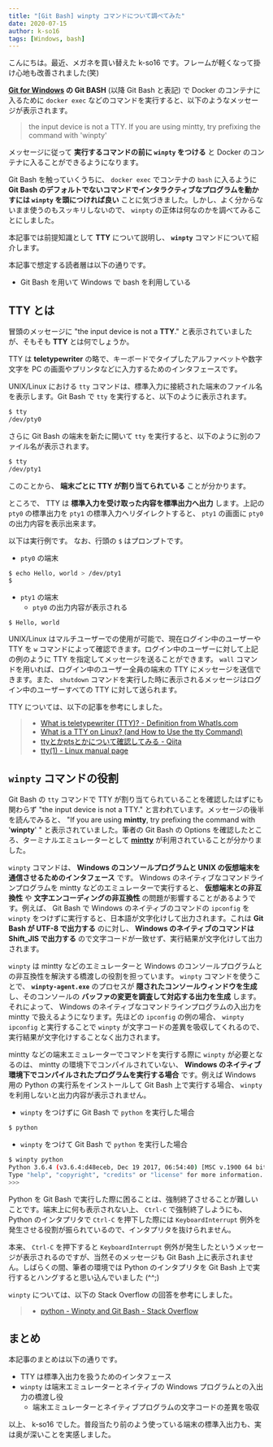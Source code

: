 ```yaml
---
title: "[Git Bash] winpty コマンドについて調べてみた"
date: 2020-07-15
author: k-so16
tags: [Windows, bash]
---
```


こんにちは。最近、メガネを買い替えた k-so16 です。フレームが軽くなって掛け心地も改善されました(笑)

**[Git for Windows](https://gitforwindows.org/) の Git BASH** (以降 Git Bash と表記) で Docker のコンテナに入るために `docker exec` などのコマンドを実行すると、以下のようなメッセージが表示されます。

> the input device is not a TTY.  If you are using mintty, try prefixing the command with 'winpty'

メッセージに従って **実行するコマンドの前に `winpty` をつける** と Docker のコンテナに入ることができるようになります。

Git Bash を触っていくうちに、 `docker exec` でコンテナの `bash` に入るように  **Git Bash のデフォルトでないコマンドでインタラクティブなプログラムを動かすには `winpty` を頭につければ良い** ことに気づきました。しかし、よく分からないまま使うのもスッキリしないので、 `winpty` の正体は何なのかを調べてみることにしました。

本記事では前提知識として **TTY** について説明し、 **`winpty`** コマンドについて紹介します。

本記事で想定する読者層は以下の通りです。

- Git Bash を用いて Windows で bash を利用している

## TTY とは
冒頭のメッセージに "the input device is not a **TTY**." と表示されていましたが、そもそも **TTY** とは何でしょうか。 

TTY は **teletypewriter** の略で、キーボードでタイプしたアルファベットや数字文字を PC の画面やプリンタなどに入力するためのインタフェースです。

UNIX/Linux における `tty` コマンドは、標準入力に接続された端末のファイル名を表示します。Git Bash で `tty` を実行すると、以下のように表示されます。

```bash
$ tty
/dev/pty0
```

さらに Git Bash の端末を新たに開いて `tty` を実行すると、以下のように別のファイル名が表示されます。

```bash
$ tty
/dev/pty1
```

このことから、 **端末ごとに TTY が割り当てられている** ことが分かります。

ところで、 TTY は **標準入力を受け取った内容を標準出力へ出力** します。上記の `pty0` の標準出力を `pty1` の標準入力へリダイレクトすると、 `pty1` の画面に `pty0` の出力内容を表示出来ます。

以下は実行例です。 なお、行頭の `$` はプロンプトです。

- `pty0` の端末
```bash
$ echo Hello, world > /dev/pty1
$
```
- `pty1` の端末
    - `pty0` の出力内容が表示される
```
$ Hello, world

```

UNIX/Linux はマルチユーザーでの使用が可能で、現在ログイン中のユーザーや TTY を `w` コマンドによって確認できます。ログイン中のユーザーに対して上記の例のように TTY を指定してメッセージを送ることができます。 `wall` コマンドを用いれば、ログイン中のユーザー全員の端末の TTY にメッセージを送信できます。また、 `shutdown` コマンドを実行した時に表示されるメッセージはログイン中のユーザーすべての TTY に対して送られます。

TTY については、以下の記事を参考にしました。

> - [What is teletypewriter (TTY)? - Definition from WhatIs.com](https://whatis.techtarget.com/definition/teletypewriter-TTY)
> - [What is a TTY on Linux? (and How to Use the tty Command)](https://www.howtogeek.com/428174/what-is-a-tty-on-linux-and-how-to-use-the-tty-command/)
> - [ttyとかptsとかについて確認してみる - Qiita](https://qiita.com/toshihirock/items/22de12f99b5c40365369)
> - [tty(1) - Linux manual page](https://man7.org/linux/man-pages/man1/tty.1.html)

## `winpty` コマンドの役割

Git Bash の `tty` コマンドで TTY が割り当てられていることを確認したはずにも関わらず "the input device is not a TTY." と言われています。メッセージの後半を読んでみると、 "If you are using **mintty**, try prefixing the command with '**winpty**' " と表示されていました。筆者の Git Bash の Options を確認したところ、ターミナルエミュレーターとして **[mintty](https://mintty.github.io/)** が利用されていることが分かりました。

`winpty` コマンドは、 **Windows のコンソールプログラムと UNIX の仮想端末を通信させるためのインタフェース** です。 Windows のネイティブなコマンドラインプログラムを mintty などのエミュレーターで実行すると、 **仮想端末との非互換性** や **文字エンコーディングの非互換性** の問題が影響することがあるようです。例えば、 Git Bash で Windows のネイティブのコマンドの `ipconfig` を `winpty` をつけずに実行すると、日本語が文字化けして出力されます。これは **Git Bash が UTF-8 で出力する** のに対し、 **Windows のネイティブのコマンドは Shift_JIS で出力する** ので文字コードが一致せず、実行結果が文字化けして出力されます。

`winpty` は mintty などのエミュレーターと Windows のコンソールプログラムとの非互換性を解決する橋渡しの役割を担っています。 `winpty` コマンドを使うことで、 **`winpty-agent.exe`** のプロセスが **隠されたコンソールウィンドウを生成** し、そのコンソールの **バッファの変更を調査して対応する出力を生成** します。それによって、 Windows のネイティブなコマンドラインプログラムの入出力を mintty で扱えるようになります。先ほどの `ipconfig` の例の場合、 `winpty ipconfig` と実行することで `winpty` が文字コードの差異を吸収してくれるので、実行結果が文字化けすることなく出力されます。

mintty などの端末エミュレーターでコマンドを実行する際に `winpty` が必要となるのは、 mintty の環境下でコンパイルされていない、 **Windows のネイティブ環境下でコンパイルされたプログラムを実行する場合** です。例えば Windows 用の Python の実行系をインストールして Git Bash 上で実行する場合、 `winpty` を利用しないと出力内容が表示されません。 

- `winpty` をつけずに Git Bash で `python` を実行した場合
```bash
$ python

```

- `winpty` をつけて Git Bash で `python` を実行した場合
```bash
$ winpty python
Python 3.6.4 (v3.6.4:d48eceb, Dec 19 2017, 06:54:40) [MSC v.1900 64 bit (AMD64)] on win32
Type "help", "copyright", "credits" or "license" for more information.
>>>
```

Python を Git Bash で実行した際に困ることは、強制終了させることが難しいことです。端末上に何も表示されない上、 `Ctrl-C` で強制終了しようにも、 Python のインタプリタで `Ctrl-C` を押下した際には `KeyboardInterrupt` 例外を発生させる役割が振られているので、インタプリタを抜けられません。

本来、 `Ctrl-C` を押下すると `KeyboardInterrupt` 例外が発生したというメッセージが表示されるのですが、当然そのメッセージも Git Bash 上に表示されません。しばらくの間、筆者の環境では Python のインタプリタを Git Bash 上で実行するとハングすると思い込んでいました (^^;)

`winpty` については、以下の Stack Overflow の回答を参考にしました。

> - [python - Winpty and Git Bash - Stack Overflow](https://stackoverflow.com/questions/48199794/winpty-and-git-bash)

## まとめ

本記事のまとめは以下の通りです。

- TTY は標準入出力を扱うためのインタフェース
- `winpty` は端末エミュレーターとネイティブの Windows プログラムとの入出力の橋渡し役
    - 端末エミュレーターとネイティブプログラムの文字コードの差異を吸収

以上、 k-so16 でした。普段当たり前のよう使っている端末の標準入出力も、実は奥が深いことを実感しました。
